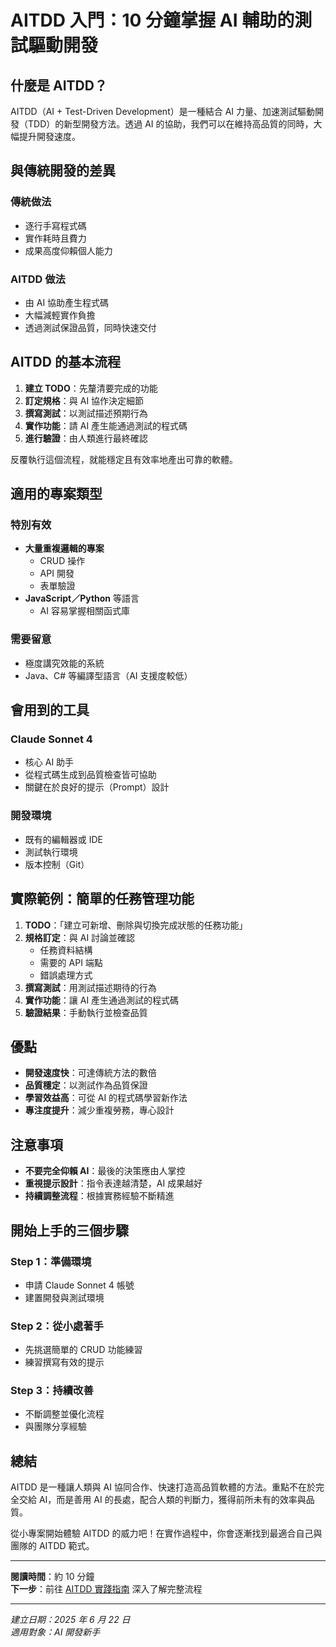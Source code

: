 # AITDD 入門：10 分鐘掌握 AI 輔助的測試驅動開發

## 什麼是 AITDD？

AITDD（AI + Test-Driven Development）是一種結合 AI 力量、加速測試驅動開發（TDD）的新型開發方法。透過 AI 的協助，我們可以在維持高品質的同時，大幅提升開發速度。

## 與傳統開發的差異

### 傳統做法
- 逐行手寫程式碼
- 實作耗時且費力
- 成果高度仰賴個人能力

### AITDD 做法
- 由 AI 協助產生程式碼
- 大幅減輕實作負擔
- 透過測試保證品質，同時快速交付

## AITDD 的基本流程

1. **建立 TODO**：先釐清要完成的功能
2. **訂定規格**：與 AI 協作決定細節
3. **撰寫測試**：以測試描述預期行為
4. **實作功能**：請 AI 產生能通過測試的程式碼
5. **進行驗證**：由人類進行最終確認

反覆執行這個流程，就能穩定且有效率地產出可靠的軟體。

## 適用的專案類型

### 特別有效
- **大量重複邏輯的專案**
  - CRUD 操作
  - API 開發
  - 表單驗證
- **JavaScript／Python** 等語言
  - AI 容易掌握相關函式庫

### 需要留意
- 極度講究效能的系統
- Java、C# 等編譯型語言（AI 支援度較低）

## 會用到的工具

### Claude Sonnet 4
- 核心 AI 助手
- 從程式碼生成到品質檢查皆可協助
- 關鍵在於良好的提示（Prompt）設計

### 開發環境
- 既有的編輯器或 IDE
- 測試執行環境
- 版本控制（Git）

## 實際範例：簡單的任務管理功能

1. **TODO**：「建立可新增、刪除與切換完成狀態的任務功能」
2. **規格訂定**：與 AI 討論並確認
   - 任務資料結構
   - 需要的 API 端點
   - 錯誤處理方式
3. **撰寫測試**：用測試描述期待的行為
4. **實作功能**：讓 AI 產生通過測試的程式碼
5. **驗證結果**：手動執行並檢查品質

## 優點

- **開發速度快**：可達傳統方法的數倍
- **品質穩定**：以測試作為品質保證
- **學習效益高**：可從 AI 的程式碼學習新作法
- **專注度提升**：減少重複勞務，專心設計

## 注意事項

- **不要完全仰賴 AI**：最後的決策應由人掌控
- **重視提示設計**：指令表達越清楚，AI 成果越好
- **持續調整流程**：根據實務經驗不斷精進

## 開始上手的三個步驟

### Step 1：準備環境
- 申請 Claude Sonnet 4 帳號
- 建置開發與測試環境

### Step 2：從小處著手
- 先挑選簡單的 CRUD 功能練習
- 練習撰寫有效的提示

### Step 3：持續改善
- 不斷調整並優化流程
- 與團隊分享經驗

## 總結

AITDD 是一種讓人類與 AI 協同合作、快速打造高品質軟體的方法。重點不在於完全交給 AI，而是善用 AI 的長處，配合人類的判斷力，獲得前所未有的效率與品質。

從小專案開始體驗 AITDD 的威力吧！在實作過程中，你會逐漸找到最適合自己與團隊的 AITDD 範式。

---

**閱讀時間**：約 10 分鐘  
**下一步**：前往 [AITDD 實踐指南](./toc.md) 深入了解完整流程

---

*建立日期：2025 年 6 月 22 日*  
*適用對象：AI 開發新手*
